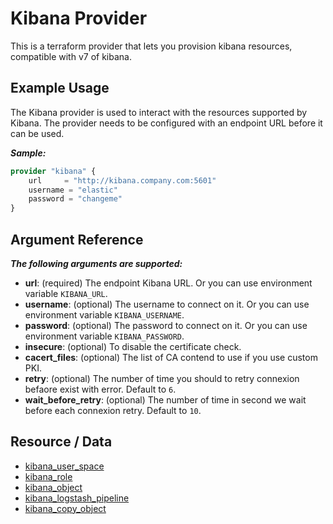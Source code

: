 # Kibana Provider

This is a terraform provider that lets you provision kibana resources, compatible with v7 of kibana.

## Example Usage

The Kibana provider is used to interact with the
resources supported by Kibana. The provider needs
to be configured with an endpoint URL before it can be used.

***Sample:***
```tf
provider "kibana" {
    url     = "http://kibana.company.com:5601"
    username = "elastic"
    password = "changeme"
}
```

## Argument Reference

***The following arguments are supported:***
- **url**: (required) The endpoint Kibana URL. Or you can use environment variable `KIBANA_URL`.
- **username**: (optional) The username to connect on it. Or you can use environment variable `KIBANA_USERNAME`.
- **password**: (optional) The password to connect on it. Or you can use environment variable `KIBANA_PASSWORD`.
- **insecure**: (optional) To disable the certificate check.
- **cacert_files**: (optional) The list of CA contend to use if you use custom PKI.
- **retry**: (optional) The number of time you should to retry connexion befaore exist with error. Default to `6`.
- **wait_before_retry**: (optional) The number of time in second we wait before each connexion retry. Default to `10`.


## Resource / Data

- [kibana_user_space](resources/kibana_user_space.md)
- [kibana_role](resources/kibana_role.md)
- [kibana_object](resources/kibana_object.md)
- [kibana_logstash_pipeline](resources/kibana_logstash_pipeline.md)
- [kibana_copy_object](resources/kibana_copy_object.md)
